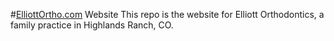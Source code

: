 #[ElliottOrtho.com]() Website
This repo is the website for Elliott Orthodontics, a family practice in Highlands Ranch, CO.